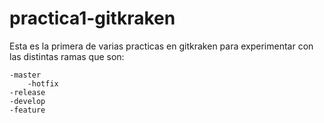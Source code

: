 # practica1-gitkraken
Esta es la primera de varias practicas en gitkraken para experimentar con las distintas ramas que son:

    -master
        -hotfix
    -release
    -develop
    -feature